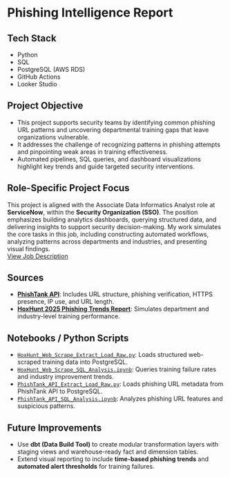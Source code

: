 # Phishing Intelligence Report

## Tech Stack
- Python  
- SQL  
- PostgreSQL (AWS RDS)  
- GitHub Actions  
- Looker Studio  

## Project Objective
- This project supports security teams by identifying common phishing URL patterns and uncovering departmental training gaps that leave organizations vulnerable.  
- It addresses the challenge of recognizing patterns in phishing attempts and pinpointing weak areas in training effectiveness.  
- Automated pipelines, SQL queries, and dashboard visualizations highlight key trends and guide targeted security interventions.

## Role-Specific Project Focus
This project is aligned with the Associate Data Informatics Analyst role at **ServiceNow**, within the **Security Organization (SSO)**. The position emphasizes building analytics dashboards, querying structured data, and delivering insights to support security decision-making. My work simulates the core tasks in this job, including constructing automated workflows, analyzing patterns across departments and industries, and presenting visual findings.  
[View Job Description](https://github.com/evageck/phishing-intelligence-report/blob/705a49b787e17ad5e51849f6158d62f33d4fa6c0/proposal/Job_Description.pdf)

## Sources
- **[PhishTank API](https://phishtank.org/api_info.php)**: Includes URL structure, phishing verification, HTTPS presence, IP use, and URL length.
- **[HoxHunt 2025 Phishing Trends Report](https://hoxhunt.com/guide/phishing-trends-report#key-phishing-statistics-for-2025)**: Simulates department and industry-level training performance.

## Notebooks / Python Scripts
- [`HoxHunt_Web_Scrape_Extract_Load_Raw.py`](https://github.com/evageck/phishing-intelligence-report/blob/main/notebooks/HoxHunt_Web_Scrape_Extract_Load_Raw.py): Loads structured web-scraped training data into PostgreSQL.
- [`HoxHunt_Web_Scrape_SQL_Analysis.ipynb`](https://github.com/evageck/phishing-intelligence-report/blob/main/notebooks/HoxHunt_Web_Scrape_SQL_Analysis.ipynb): Queries training failure rates and industry improvement trends.
- [`PhishTank_API_Extract_Load_Raw.py`](https://github.com/evageck/phishing-intelligence-report/blob/main/notebooks/PhishTank_API_Extract_Load_Raw.py): Loads phishing URL metadata from PhishTank API to PostgreSQL.
- [`PhishTank_API_SQL_Analysis.ipynb`](https://github.com/evageck/phishing-intelligence-report/blob/main/notebooks/PhishTank_API_SQL_Analysis.ipynb): Analyzes phishing URL features and suspicious patterns.

## Future Improvements
- Use **dbt (Data Build Tool)** to create modular transformation layers with staging views and warehouse-ready fact and dimension tables.  
- Extend visual reporting to include **time-based phishing trends** and **automated alert thresholds** for training failures.
